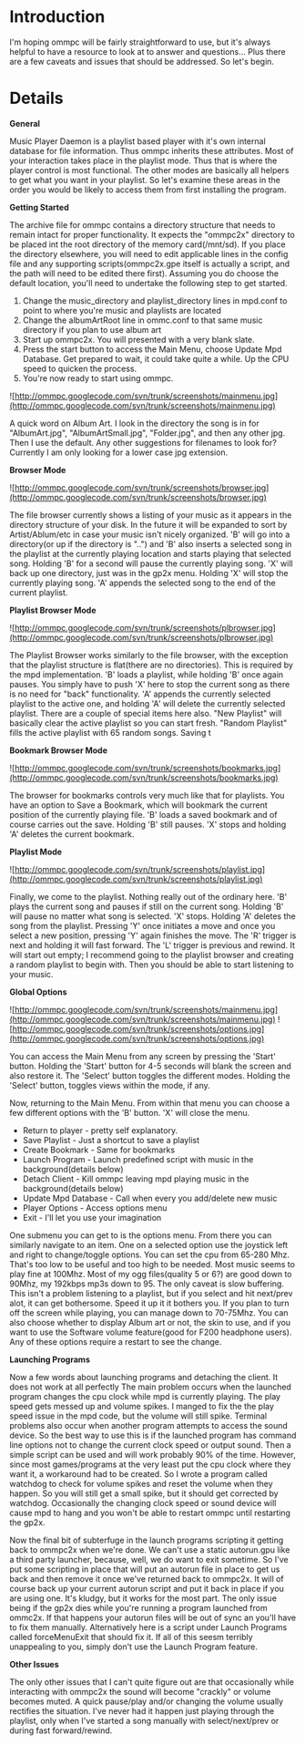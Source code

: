 # Introduction #
I'm hoping ommpc will be fairly straightforward to use, but it's always helpful to have a resource to look at to answer and questions...  Plus there are a few caveats and issues that should be addressed.  So let's begin.


# Details #
**General**

Music Player Daemon is a playlist based player with it's own internal database for file information.  Thus ommpc inherits these attributes.  Most of your interaction takes place in the playlist mode.  Thus that is where the player control is most functional.  The other modes are basically all helpers to get what you want in your playlist.  So let's examine these areas in the order you would be likely to access them from first installing the program.

**Getting Started**

The archive file for ommpc contains a directory structure that needs to remain intact for proper functionality.  It expects the "ommpc2x" directory to be placed int the root directory of the memory card(/mnt/sd).  If you place the directory elsewhere, you will need to edit applicable lines in the config file and any supporting scripts(ommpc2x.gpe itself is actually a script, and the path will need to be edited there first).  Assuming you do choose the default location, you'll need to undertake the following step to get started.
  1. Change the music\_directory and playlist\_directory lines in mpd.conf to point to where you're music and playlists are located
  1. Change the albumArtRoot line in ommc.conf to that same music directory if you plan to use album art
  1. Start up ommpc2x.  You will presented with a very blank slate.
  1. Press the start button to access the Main Menu, choose Update Mpd Database.  Get prepared to wait, it could take quite a while.  Up the CPU speed to quicken the process.
  1. You're now ready to start using ommpc.

![http://ommpc.googlecode.com/svn/trunk/screenshots/mainmenu.jpg](http://ommpc.googlecode.com/svn/trunk/screenshots/mainmenu.jpg)

A quick word on Album Art.  I look in the directory the song is in for "AlbumArt.jpg", "AlbumArtSmall.jpg", "Folder.jpg", and then any other jpg.  Then I use the default.  Any other suggestions for filenames to look for?  Currently I am only looking for a lower case jpg extension.


**Browser Mode**

![http://ommpc.googlecode.com/svn/trunk/screenshots/browser.jpg](http://ommpc.googlecode.com/svn/trunk/screenshots/browser.jpg)

The file browser currently shows a listing of your music as it appears in the directory structure of your disk.  In the future it will be expanded to sort by Artist/Ablum/etc in case your music isn't nicely organized.  'B' will go into a directory(or up if the directory is "..") and 'B' also inserts a selected song in the playlist at the currently playing location and starts playing that selected song.  Holding 'B' for a second will pause the currently playing song. 'X' will back up one directory, just was in the gp2x menu.  Holding 'X' will stop the currently playing song.  'A' appends the selected song to the end of the current playlist.

**Playlist Browser Mode**

![http://ommpc.googlecode.com/svn/trunk/screenshots/plbrowser.jpg](http://ommpc.googlecode.com/svn/trunk/screenshots/plbrowser.jpg)

The Playlist Browser works similarly to the file browser, with the exception that the playlist structure is flat(there are no directories).  This is required by the mpd implementation.  'B' loads a playlist, while holding 'B' once again pauses.  You simply have to push 'X' here to stop the current song as there is no need for "back" functionality.  'A' appends the currently selected playlist to the active one, and holding 'A' will delete the currently selected playlist.  There are a couple of special items here also.  "New Playlist" will basically clear the active playlist so you can start fresh.  "Random Playlist" fills the active playlist with 65 random songs.  Saving t

**Bookmark Browser Mode**

![http://ommpc.googlecode.com/svn/trunk/screenshots/bookmarks.jpg](http://ommpc.googlecode.com/svn/trunk/screenshots/bookmarks.jpg)

The browser for bookmarks controls very much like that for playlists.  You have an option to Save a Bookmark, which will bookmark the current position of the currently playing file.  'B' loads a saved bookmark and of course carries out the save.  Holding 'B' still pauses.  'X' stops and holding 'A' deletes the current bookmark.

**Playlist Mode**

![http://ommpc.googlecode.com/svn/trunk/screenshots/playlist.jpg](http://ommpc.googlecode.com/svn/trunk/screenshots/playlist.jpg)

Finally, we come to the playlist.  Nothing really out of the ordinary here.  'B' plays the current song and pauses if still on the current song.  Holding 'B' will pause no matter what song is selected.  'X' stops.  Holding 'A' deletes the song from the playlist.  Pressing 'Y' once initiates a move and once you select a new position, pressing 'Y' again finishes the move.  The 'R' trigger is next and holding it will fast forward.  The 'L' trigger is previous and rewind.  It will start out empty; I recommend going to the playlist browser and creating a random playlist to begin with.  Then you should be able to start listening to your music.

**Global Options**

![http://ommpc.googlecode.com/svn/trunk/screenshots/mainmenu.jpg](http://ommpc.googlecode.com/svn/trunk/screenshots/mainmenu.jpg)
![http://ommpc.googlecode.com/svn/trunk/screenshots/options.jpg](http://ommpc.googlecode.com/svn/trunk/screenshots/options.jpg)

You can access the Main Menu from any screen by pressing the 'Start' button.  Holding the 'Start' button for 4-5 seconds will blank the screen and also restore it.  The 'Select' button toggles the different modes.  Holding the 'Select' button, toggles views within the mode, if any.

Now, returning to the Main Menu.  From within that menu you can choose a few different options with the 'B' button.  'X' will close the menu.

  * Return to player - pretty self explanatory.
  * Save Playlist - Just a shortcut to save a playlist
  * Create Bookmark - Same for bookmarks
  * Launch Program - Launch predefined script with music in the background(details below)
  * Detach Client - Kill ommpc leaving mpd playing music in the background(details below)
  * Update Mpd Database - Call when every you add/delete new music
  * Player Options - Access options menu
  * Exit - I'll let you use your imagination

One submenu you can get to is the options menu.  From there you can similarly navigate to an item.  One on a selected option use the joystick left and right to change/toggle options.  You can set the cpu from 65-280 Mhz. That's too low to be useful and too high to be needed.  Most music seems to play fine at 100Mhz.  Most of my ogg files(quality 5 or 6?) are good down to 90Mhz, my 192kbps mp3s down to 95.  The only caveat is slow buffering.  This isn't a problem listening to a playlist, but if you select and hit next/prev alot, it can get bothersome.  Speed it up it it bothers you.  If you plan to turn off the screen while playing, you can manage down to 70-75Mhz.  You can also choose whether to display Album art or not, the skin to use, and if you want to use the Software volume feature(good for F200 headphone users).  Any of these options require a restart to see the change.

**Launching Programs**

Now a few words about launching programs and detaching the client.  It does not work at all perfectly  The main problem occurs when the launched program changes the cpu clock while mpd is currently playing.  The play speed gets messed up and volume spikes. I manged to fix the the play speed issue in the mpd code, but the volume will still spike.  Terminal problems also occur when another program attempts to access the sound device.  So the best way to use this is if the launched program has command line options not to change the current clock speed or output sound.  Then a simple script can be used and will work probably 90% of the time.  However, since most games/programs at the very least put the cpu clock where they want it, a workaround had to be created.  So I wrote a program called watchdog to check for volume spikes and reset the volume when they happen.  So you will still get a small spike, but it should get corrected by watchdog.   Occasionally the changing clock speed or sound device will cause mpd to hang and you won't be able to restart ommpc until restarting the gp2x.

Now the final bit of subterfuge in the launch programs scripting it getting back to ommpc2x when we're done.  We can't use a static autorun.gpu like a third party launcher, because, well, we do want to exit sometime.  So I've put some scripting in place that will put an autorun file in place to get us back and then remove it once we've returned back to ommpc2x.  It will of course back up your current autorun script and put it back in place if you are using one.  It's kludgy, but it works for the most part.  The only issue being if the gp2x dies while you're running a program launched from ommc2x.  If that happens your autorun files will be out of sync an you'll have to fix them manually. Alternatively here is a script under Launch Programs called forceMenuExit that should fix it.  If all of this seesm terribly unappealing to you, simply don't use the Launch Program feature.

**Other Issues**

The only other issues that I can't quite figure out are that occasionally while interacting with ommpc2x the sound will become "crackly" or volume becomes muted. A quick pause/play and/or changing the volume usually rectifies the situation.  I've never had it happen just playing through the playlist, only when I've started a song manually with select/next/prev or during fast forward/rewind.